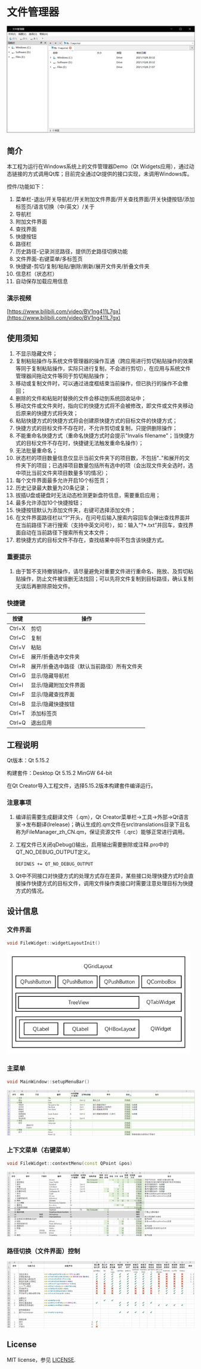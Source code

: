 # 文件管理器

<img src=".\image\filemanager.png" alt="filemanager" style="zoom: 80%;" />



## 简介

本工程为运行在Windows系统上的文件管理器Demo（Qt Widgets应用），通过动态链接的方式调用Qt库；目前完全通过Qt提供的接口实现，未调用Windows库。

控件/功能如下：

1. 菜单栏-退出/开关导航栏/开关附加文件界面/开关查找界面/开关快捷按钮/添加标签页/语言切换（中/英文）/关于
2. 导航栏
3. 附加文件界面
4. 查找界面
5. 快捷按钮
6. 路径栏
7. 历史路径-记录浏览路径，提供历史路径切换功能
8. 文件界面-右键菜单/多标签页
9. 快捷键-剪切/复制/粘贴/删除/刷新/展开文件夹/折叠文件夹
10. 信息栏（状态栏）
11. 自动保存加载应用信息



### 演示视频

[https://www.bilibili.com/video/BV1ng411L7gx](https://www.bilibili.com/video/BV1ng411L7gx)



## 使用须知

1. 不显示隐藏文件；
2. 复制粘贴操作与系统文件管理器的操作互通（跨应用进行剪切粘贴操作的效果等同于复制粘贴操作，实际只进行复制，不会进行剪切），在应用与系统文件管理器间拖动文件等同于剪切粘贴操作；
3. 移动或复制文件时，可以通过进度框结束当前操作，但已执行的操作不会撤回；
4. 删除的文件和粘贴时替换的文件会移动到系统回收站中；
5. 移动文件或文件夹时，指向它的快捷方式将不会被修改，即文件或文件夹移动后原来的快捷方式将失效；
6. 粘贴快捷方式的快捷方式将会创建原快捷方式的目标文件的快捷方式；
7. 快捷方式的目标文件不存在时，不允许剪切或复制，只提供删除操作；
8. 不能重命名快捷方式（重命名快捷方式时会提示"Invalis filename"；当快捷方式的目标文件不存在时，快捷键无法触发重命名操作）；
9. 无法批量重命名；
10. 状态栏的项目数量信息仅显示当前文件夹下的项目数，不包括".."和展开的文件夹下的项目；已选择项目数量包括所有选中的项（会出现文件夹全选时，选中项比当前文件夹项目数量多1的情况）；
11. 每个文件界面最多允许开启10个标签页；
16. 历史记录最大数量为20条记录；
17. 拔插U盘或硬盘时无法动态检测更新盘符信息，需要重启应用；
14. 最多允许添加10个快捷按钮；
15. 快捷按钮默认为添加文件夹，右键可选择添加文件；
16. 在文件界面路径栏以“?”开头，在问号后输入搜索内容回车会弹出查找界面并在当前路径下进行搜索（支持中英文问号），如：输入“?*.txt”并回车，查找界面自动在当前路径下搜索所有文本文件；
17. 若快捷方式的目标文件不存在，查找结果中将不包含该快捷方式。



### **重要提示**

1. 由于暂不支持撤销操作，请尽量避免对重要文件进行重命名、拖放、及剪切粘贴操作，防止文件被误删无法找回；可以先将文件复制到目标路径，确认复制无误后再删除原始文件。



### 快捷键

| 按键   | 操作                                        |
| ------ | ------------------------------------------- |
| Ctrl+X | 剪切                                        |
| Ctrl+C | 复制                                        |
| Ctrl+V | 粘贴                                        |
| Ctrl+E | 展开/折叠选中文件夹                         |
| Ctrl+R | 展开/折叠选中路径（默认当前路径）所有文件夹 |
| Ctrl+G | 显示/隐藏导航栏                             |
| Ctrl+I | 显示/隐藏附加文件界面                       |
| Ctrl+F | 显示/隐藏查找界面                           |
| Ctrl+B | 显示/隐藏快捷按钮                           |
| Ctrl+T | 添加标签页                                  |
| Ctrl+Q | 退出应用                                    |



## 工程说明

Qt版本：Qt 5.15.2

构建套件：Desktop Qt 5.15.2 MinGW 64-bit

在Qt Creator导入工程文件，选择5.15.2版本构建套件编译运行。



### 注意事项

1. 编译前需要生成翻译文件（.qm），Qt Creator菜单栏->工具->外部->Qt语言家->发布翻译(lrelease)；确认生成的.qm文件在src\translations目录下且名称为FileManager_zh_CN.qm，保证资源文件（.qrc）能够正常进行调用。

2. 工程文件已关闭qDebug()输出，启用输出需要删除或注释.pro中的QT_NO_DEBUG_OUTPUT定义。

   ```
   DEFINES += QT_NO_DEBUG_OUTPUT
   ```

3. Qt中不同接口对快捷方式的处理方式存在差异，某些接口处理快捷方式时会直接操作快捷方式的目标文件，调用文件操作类接口时需要注意处理目标为快捷方式的情况。



## 设计信息

### 文件界面

```c++
void FileWidget::widgetLayoutInit()
```

<img src=".\image\layout.png" alt="layout" style="zoom:80%;" />



### 主菜单

```c++
void MainWindow::setupMenuBar()
```

<img src=".\image\pull-down menu.png" alt="pull-down menu" style="zoom: 50%;" />



### 上下文菜单（右键菜单）

```c++
void FileWidget::contextMenu(const QPoint &pos)
```

<img src=".\image\context menu.png" alt="context menu" style="zoom:50%;" />



### 路径切换（文件界面）控制

<img src=".\image\control.png" alt="control" style="zoom:50%;" />



## License

MIT license，参见 [LICENSE](LICENSE.md).
